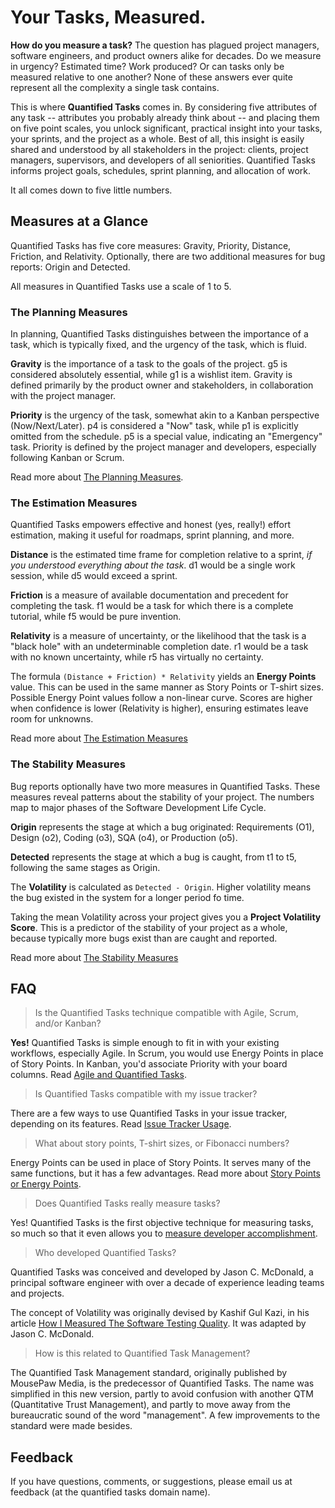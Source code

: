 # Your Tasks, Measured.

**How do you measure a task?** The question has plagued project managers,
software engineers, and product owners alike for decades. Do we measure in
urgency? Estimated time? Work produced? Or can tasks only be measured relative
to one another? None of these answers ever quite represent all the complexity
a single task contains.

This is where **Quantified Tasks** comes in. By considering five attributes of
any task -- attributes you probably already think about -- and placing them on
five point scales, you unlock significant, practical insight into your tasks,
your sprints, and the project as a whole. Best of all, this insight is easily
shared and understood by all stakeholders in the project: clients, project
managers, supervisors, and developers of all seniorities. Quantified Tasks
informs project goals, schedules, sprint planning, and allocation of work.

It all comes down to five little numbers.

## Measures at a Glance

Quantified Tasks has five core measures: Gravity, Priority, Distance,
Friction, and Relativity. Optionally, there are two additional measures
for bug reports: Origin and Detected.

All measures in Quantified Tasks use a scale of 1 to 5.

### The Planning Measures

In planning, Quantified Tasks distinguishes between the importance of a task,
which is typically fixed, and the urgency of the task, which is fluid.

**Gravity** is the importance of a task to the goals of the project.
g5 is considered absolutely essential, while g1 is a wishlist item.
Gravity is defined primarily by the product owner and stakeholders,
in collaboration with the project manager.

**Priority** is the urgency of the task, somewhat akin to a Kanban
perspective (Now/Next/Later). p4 is considered a "Now" task, while p1
is explicitly omitted from the schedule. p5 is a special value, indicating
an "Emergency" task. Priority is defined by the project manager and developers,
especially following Kanban or Scrum.

Read more about [The Planning Measures](/measures/planning.html).

### The Estimation Measures

Quantified Tasks empowers effective and honest (yes, really!) effort
estimation, making it useful for roadmaps, sprint planning, and more.

**Distance** is the estimated time frame for completion relative to a sprint,
_if you understood everything about the task_. d1 would be a single work
session, while d5 would exceed a sprint.

**Friction** is a measure of available documentation and precedent for
completing the task. f1 would be a task for which there is a complete
tutorial, while f5 would be pure invention.

**Relativity** is a measure of uncertainty, or the likelihood that the
task is a "black hole" with an undeterminable completion date. r1 would
be a task with no known uncertainty, while r5 has virtually no certainty.

The formula `(Distance + Friction) * Relativity` yields an **Energy Points**
value. This can be used in the same manner as Story Points or T-shirt sizes.
Possible Energy Point values follow a non-linear curve. Scores are higher
when confidence is lower (Relativity is higher), ensuring estimates leave
room for unknowns.

Read more about [The Estimation Measures](/measures/estimation.html)

### The Stability Measures

Bug reports optionally have two more measures in Quantified Tasks. These
measures reveal patterns about the stability of your project. The numbers
map to major phases of the Software Development Life Cycle.

**Origin** represents the stage at which a bug originated: Requirements (O1),
Design (o2), Coding (o3), SQA (o4), or Production (o5).

**Detected** represents the stage at which a bug is caught, from t1 to t5,
following the same stages as Origin.

The **Volatility** is calculated as `Detected - Origin`. Higher volatility means
the bug existed in the system for a longer period fo time.

Taking the mean Volatility across your project gives you a
**Project Volatility Score**. This is a predictor of the stability of your
project as a whole, because typically more bugs exist than are caught and
reported.

Read more about [The Stability Measures](/measures/stability.html)

## FAQ

> Is the Quantified Tasks technique compatible with Agile, Scrum, and/or Kanban?

**Yes!** Quantified Tasks is simple enough to fit in with your existing
workflows, especially Agile. In Scrum, you would use Energy Points in
place of Story Points. In Kanban, you'd associate Priority with your board
columns. Read [Agile and Quantified Tasks](/faq/agile.html).

> Is Quantified Tasks compatible with my issue tracker?

There are a few ways to use Quantified Tasks in your issue tracker,
depending on its features. Read [Issue Tracker Usage](/faq/issue_trackers.html).

> What about story points, T-shirt sizes, or Fibonacci numbers?

Energy Points can be used in place of Story Points. It serves many of the
same functions, but it has a few advantages. Read more about
[Story Points or Energy Points](/faq/story_points.html).

> Does Quantified Tasks really measure tasks?

Yes! Quantified Tasks is the first objective technique for measuring tasks, so much so
that it even allows you to [measure developer accomplishment](faq/accomplishment.html).

> Who developed Quantified Tasks?

Quantified Tasks was conceived and developed by Jason C. McDonald,
a principal software engineer with over a decade of experience leading
teams and projects.

The concept of Volatility was originally devised by Kashif Gul Kazi,
in his article [How I Measured The Software Testing Quality](https://dev.to/kashifkazi/how-i-measured-the-software-testing-quality-b60).
It was adapted by Jason C. McDonald.

> How is this related to Quantified Task Management?

The Quantified Task Management standard, originally published by MousePaw Media,
is the predecessor of Quantified Tasks. The name was simplified in this new
version, partly to avoid confusion with another QTM (Quantitative Trust Management),
and partly to move away from the bureaucratic sound of the word "management".
A few improvements to the standard were made besides.

## Feedback

If you have questions, comments, or suggestions, please email us at
feedback (at the quantified tasks domain name).
